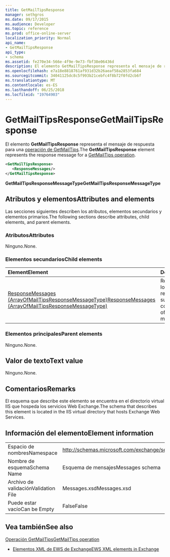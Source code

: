 ```yaml
---
title: GetMailTipsResponse
manager: sethgros
ms.date: 09/17/2015
ms.audience: Developer
ms.topic: reference
ms.prod: office-online-server
localization_priority: Normal
api_name:
- GetMailTipsResponse
api_type:
- schema
ms.assetid: fe270e34-566e-4f9e-9e73-fbf38e06436d
description: El elemento GetMailTipsResponse representa el mensaje de respuesta para una operación de GetMailTips.
ms.openlocfilehash: e7a18e8818761af931d32b26aeaf58a2853fa684
ms.sourcegitcommit: 34041125dc8c5f993b21cebfc4f8b72f0fd2cb6f
ms.translationtype: MT
ms.contentlocale: es-ES
ms.lasthandoff: 06/25/2018
ms.locfileid: "19764903"
---
```

# <a name="getmailtipsresponse"></a><span data-ttu-id="91645-103">GetMailTipsResponse</span><span class="sxs-lookup"><span data-stu-id="91645-103">GetMailTipsResponse</span></span>

<span data-ttu-id="91645-104">El elemento **GetMailTipsResponse** representa el mensaje de respuesta para una [operación de GetMailTips](getmailtips-operation.md).</span><span class="sxs-lookup"><span data-stu-id="91645-104">The **GetMailTipsResponse** element represents the response message for a [GetMailTips operation](getmailtips-operation.md).</span></span>
  
```XML
<GetMailTipsResponse>
   <ResponseMessages/>
</GetMailTipsResponse>
```

 <span data-ttu-id="91645-105">**GetMailTipsResponseMessageType**</span><span class="sxs-lookup"><span data-stu-id="91645-105">**GetMailTipsResponseMessageType**</span></span>
## <a name="attributes-and-elements"></a><span data-ttu-id="91645-106">Atributos y elementos</span><span class="sxs-lookup"><span data-stu-id="91645-106">Attributes and elements</span></span>

<span data-ttu-id="91645-107">Las secciones siguientes describen los atributos, elementos secundarios y elementos primarios.</span><span class="sxs-lookup"><span data-stu-id="91645-107">The following sections describe attributes, child elements, and parent elements.</span></span>
  
### <a name="attributes"></a><span data-ttu-id="91645-108">Atributos</span><span class="sxs-lookup"><span data-stu-id="91645-108">Attributes</span></span>

<span data-ttu-id="91645-109">Ninguno.</span><span class="sxs-lookup"><span data-stu-id="91645-109">None.</span></span>
  
### <a name="child-elements"></a><span data-ttu-id="91645-110">Elementos secundarios</span><span class="sxs-lookup"><span data-stu-id="91645-110">Child elements</span></span>

|<span data-ttu-id="91645-111">**Element**</span><span class="sxs-lookup"><span data-stu-id="91645-111">**Element**</span></span>|<span data-ttu-id="91645-112">**Descripción**</span><span class="sxs-lookup"><span data-stu-id="91645-112">**Description**</span></span>|
|:-----|:-----|
|[<span data-ttu-id="91645-113">ResponseMessages (ArrayOfMailTipsResponseMessageType)</span><span class="sxs-lookup"><span data-stu-id="91645-113">ResponseMessages (ArrayOfMailTipsResponseMessageType)</span></span>](responsemessages-arrayofmailtipsresponsemessagetype.md) <br/> |<span data-ttu-id="91645-114">Representa una lista de los mensajes de respuesta de sugerencias de correo.</span><span class="sxs-lookup"><span data-stu-id="91645-114">Represents a list of mail tips response messages.</span></span>  <br/> |
   
### <a name="parent-elements"></a><span data-ttu-id="91645-115">Elementos principales</span><span class="sxs-lookup"><span data-stu-id="91645-115">Parent elements</span></span>

<span data-ttu-id="91645-116">Ninguno.</span><span class="sxs-lookup"><span data-stu-id="91645-116">None.</span></span>
  
## <a name="text-value"></a><span data-ttu-id="91645-117">Valor de texto</span><span class="sxs-lookup"><span data-stu-id="91645-117">Text value</span></span>

<span data-ttu-id="91645-118">Ninguno.</span><span class="sxs-lookup"><span data-stu-id="91645-118">None.</span></span>
  
## <a name="remarks"></a><span data-ttu-id="91645-119">Comentarios</span><span class="sxs-lookup"><span data-stu-id="91645-119">Remarks</span></span>

<span data-ttu-id="91645-120">El esquema que describe este elemento se encuentra en el directorio virtual IIS que hospeda los servicios Web Exchange.</span><span class="sxs-lookup"><span data-stu-id="91645-120">The schema that describes this element is located in the IIS virtual directory that hosts Exchange Web Services.</span></span>
  
## <a name="element-information"></a><span data-ttu-id="91645-121">Información del elemento</span><span class="sxs-lookup"><span data-stu-id="91645-121">Element information</span></span>

|||
|:-----|:-----|
|<span data-ttu-id="91645-122">Espacio de nombres</span><span class="sxs-lookup"><span data-stu-id="91645-122">Namespace</span></span>  <br/> |http://schemas.microsoft.com/exchange/services/2006/messages  <br/> |
|<span data-ttu-id="91645-123">Nombre de esquema</span><span class="sxs-lookup"><span data-stu-id="91645-123">Schema Name</span></span>  <br/> |<span data-ttu-id="91645-124">Esquema de mensajes</span><span class="sxs-lookup"><span data-stu-id="91645-124">Messages schema</span></span>  <br/> |
|<span data-ttu-id="91645-125">Archivo de validación</span><span class="sxs-lookup"><span data-stu-id="91645-125">Validation File</span></span>  <br/> |<span data-ttu-id="91645-126">Messages.xsd</span><span class="sxs-lookup"><span data-stu-id="91645-126">Messages.xsd</span></span>  <br/> |
|<span data-ttu-id="91645-127">Puede estar vacío</span><span class="sxs-lookup"><span data-stu-id="91645-127">Can be Empty</span></span>  <br/> |<span data-ttu-id="91645-128">False</span><span class="sxs-lookup"><span data-stu-id="91645-128">False</span></span>  <br/> |
   
## <a name="see-also"></a><span data-ttu-id="91645-129">Vea también</span><span class="sxs-lookup"><span data-stu-id="91645-129">See also</span></span>



[<span data-ttu-id="91645-130">Operación GetMailTips</span><span class="sxs-lookup"><span data-stu-id="91645-130">GetMailTips operation</span></span>](getmailtips-operation.md)


- [<span data-ttu-id="91645-131">Elementos XML de EWS de Exchange</span><span class="sxs-lookup"><span data-stu-id="91645-131">EWS XML elements in Exchange</span></span>](ews-xml-elements-in-exchange.md)


